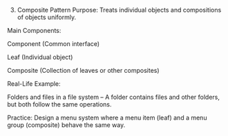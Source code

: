 3. Composite Pattern
   Purpose: Treats individual objects and compositions of objects uniformly.

Main Components:

Component (Common interface)

Leaf (Individual object)

Composite (Collection of leaves or other composites)

Real-Life Example:

Folders and files in a file system – A folder contains files and other folders, but both follow the same operations.

Practice: Design a menu system where a menu item (leaf) and a menu group (composite) behave the same way.